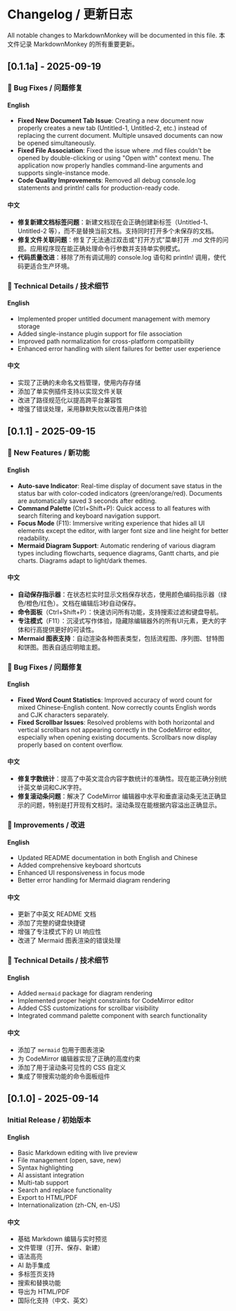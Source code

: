 # Changelog / 更新日志

All notable changes to MarkdownMonkey will be documented in this file.
本文件记录 MarkdownMonkey 的所有重要更新。

## [0.1.1a] - 2025-09-19

### 🐛 Bug Fixes / 问题修复

#### English
- **Fixed New Document Tab Issue**: Creating a new document now properly creates a new tab (Untitled-1, Untitled-2, etc.) instead of replacing the current document. Multiple unsaved documents can now be opened simultaneously.
- **Fixed File Association**: Fixed the issue where .md files couldn't be opened by double-clicking or using "Open with" context menu. The application now properly handles command-line arguments and supports single-instance mode.
- **Code Quality Improvements**: Removed all debug console.log statements and println! calls for production-ready code.

#### 中文
- **修复新建文档标签问题**：新建文档现在会正确创建新标签（Untitled-1、Untitled-2 等），而不是替换当前文档。支持同时打开多个未保存的文档。
- **修复文件关联问题**：修复了无法通过双击或"打开方式"菜单打开 .md 文件的问题。应用程序现在能正确处理命令行参数并支持单实例模式。
- **代码质量改进**：移除了所有调试用的 console.log 语句和 println! 调用，使代码更适合生产环境。

### 🔧 Technical Details / 技术细节

#### English
- Implemented proper untitled document management with memory storage
- Added single-instance plugin support for file association
- Improved path normalization for cross-platform compatibility
- Enhanced error handling with silent failures for better user experience

#### 中文
- 实现了正确的未命名文档管理，使用内存存储
- 添加了单实例插件支持以实现文件关联
- 改进了路径规范化以提高跨平台兼容性
- 增强了错误处理，采用静默失败以改善用户体验

## [0.1.1] - 2025-09-15

### 🎉 New Features / 新功能

#### English
- **Auto-save Indicator**: Real-time display of document save status in the status bar with color-coded indicators (green/orange/red). Documents are automatically saved 3 seconds after editing.
- **Command Palette** (Ctrl+Shift+P): Quick access to all features with search filtering and keyboard navigation support.
- **Focus Mode** (F11): Immersive writing experience that hides all UI elements except the editor, with larger font size and line height for better readability.
- **Mermaid Diagram Support**: Automatic rendering of various diagram types including flowcharts, sequence diagrams, Gantt charts, and pie charts. Diagrams adapt to light/dark themes.

#### 中文
- **自动保存指示器**：在状态栏实时显示文档保存状态，使用颜色编码指示器（绿色/橙色/红色）。文档在编辑后3秒自动保存。
- **命令面板**（Ctrl+Shift+P）：快速访问所有功能，支持搜索过滤和键盘导航。
- **专注模式**（F11）：沉浸式写作体验，隐藏除编辑器外的所有UI元素，更大的字体和行高提供更好的可读性。
- **Mermaid 图表支持**：自动渲染各种图表类型，包括流程图、序列图、甘特图和饼图。图表自适应明暗主题。

### 🐛 Bug Fixes / 问题修复

#### English
- **Fixed Word Count Statistics**: Improved accuracy of word count for mixed Chinese-English content. Now correctly counts English words and CJK characters separately.
- **Fixed Scrollbar Issues**: Resolved problems with both horizontal and vertical scrollbars not appearing correctly in the CodeMirror editor, especially when opening existing documents. Scrollbars now display properly based on content overflow.

#### 中文
- **修复字数统计**：提高了中英文混合内容字数统计的准确性。现在能正确分别统计英文单词和CJK字符。
- **修复滚动条问题**：解决了 CodeMirror 编辑器中水平和垂直滚动条无法正确显示的问题，特别是打开现有文档时。滚动条现在能根据内容溢出正确显示。

### 📝 Improvements / 改进

#### English
- Updated README documentation in both English and Chinese
- Added comprehensive keyboard shortcuts
- Enhanced UI responsiveness in focus mode
- Better error handling for Mermaid diagram rendering

#### 中文
- 更新了中英文 README 文档
- 添加了完整的键盘快捷键
- 增强了专注模式下的 UI 响应性
- 改进了 Mermaid 图表渲染的错误处理

### 🔧 Technical Details / 技术细节

#### English
- Added `mermaid` package for diagram rendering
- Implemented proper height constraints for CodeMirror editor
- Added CSS customizations for scrollbar visibility
- Integrated command palette component with search functionality

#### 中文
- 添加了 `mermaid` 包用于图表渲染
- 为 CodeMirror 编辑器实现了正确的高度约束
- 添加了用于滚动条可见性的 CSS 自定义
- 集成了带搜索功能的命令面板组件

## [0.1.0] - 2025-09-14

### Initial Release / 初始版本

#### English
- Basic Markdown editing with live preview
- File management (open, save, new)
- Syntax highlighting
- AI assistant integration
- Multi-tab support
- Search and replace functionality
- Export to HTML/PDF
- Internationalization (zh-CN, en-US)

#### 中文
- 基础 Markdown 编辑与实时预览
- 文件管理（打开、保存、新建）
- 语法高亮
- AI 助手集成
- 多标签页支持
- 搜索和替换功能
- 导出为 HTML/PDF
- 国际化支持（中文、英文）
